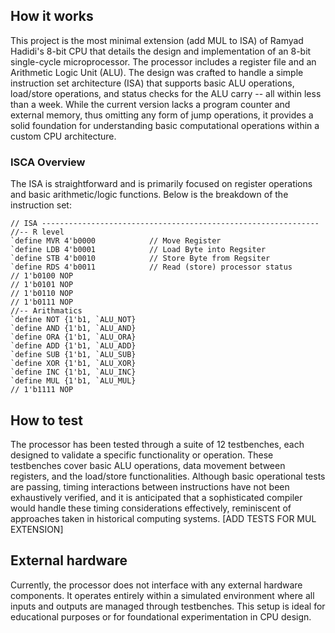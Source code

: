 <!---

This file is used to generate your project datasheet. Please fill in the information below and delete any unused
sections.

You can also include images in this folder and reference them in the markdown. Each image must be less than
512 kb in size, and the combined size of all images must be less than 1 MB.
-->

## How it works
This project is the most minimal extension (add MUL to ISA) of Ramyad Hadidi's 8-bit CPU that details the design and implementation of an 8-bit single-cycle microprocessor. The processor includes a register file and an Arithmetic Logic Unit (ALU). The design was crafted to handle a simple instruction set architecture (ISA) that supports basic ALU operations, load/store operations, and status checks for the ALU carry -- all within less than a week. While the current version lacks a program counter and external memory, thus omitting any form of jump operations, it provides a solid foundation for understanding basic computational operations within a custom CPU architecture.

### ISCA Overview
The ISA is straightforward and is primarily focused on register operations and basic arithmetic/logic functions. Below is the breakdown of the instruction set:
```
// ISA --------------------------------------------------------------
//-- R level
`define MVR 4'b0000            // Move Register
`define LDB 4'b0001            // Load Byte into Regsiter
`define STB 4'b0010            // Store Byte from Regsiter
`define RDS 4'b0011            // Read (store) processor status
// 1'b0100 NOP
// 1'b0101 NOP
// 1'b0110 NOP
// 1'b0111 NOP
//-- Arithmatics
`define NOT {1'b1, `ALU_NOT}
`define AND {1'b1, `ALU_AND}
`define ORA {1'b1, `ALU_ORA}
`define ADD {1'b1, `ALU_ADD}
`define SUB {1'b1, `ALU_SUB}
`define XOR {1'b1, `ALU_XOR}
`define INC {1'b1, `ALU_INC}
`define MUL {1'b1, `ALU_MUL}
// 1'b1111 NOP
```

## How to test

The processor has been tested through a suite of 12 testbenches, each designed to validate a specific functionality or operation. These testbenches cover basic ALU operations, data movement between registers, and the load/store functionalities. Although basic operational tests are passing, timing interactions between instructions have not been exhaustively verified, and it is anticipated that a sophisticated compiler would handle these timing considerations effectively, reminiscent of approaches taken in historical computing systems. [ADD TESTS FOR MUL EXTENSION]

## External hardware

Currently, the processor does not interface with any external hardware components. It operates entirely within a simulated environment where all inputs and outputs are managed through testbenches. This setup is ideal for educational purposes or for foundational experimentation in CPU design.
